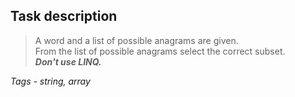 ﻿## Task description ##

> A word and a list of possible anagrams are given.  
> From the list of possible anagrams select the correct subset.  
> ***Don't use LINQ.***
 
 *Tags - string, array*
